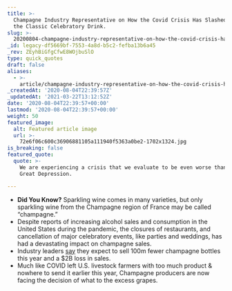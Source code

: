 ```yaml
---
title: >-
  Champagne Industry Representative on How the Covid Crisis Has Slashed Sales of
  the Classic Celebratory Drink.
slug: >-
  20200804-champagne-industry-representative-on-how-the-covid-crisis-has-slashed-sales-of-the-classic-celebratory-drink
_id: legacy-df5669bf-7553-4a8d-b5c2-fefba13b6a45
_rev: ZEyhBiGfgCfwE8WOjbuSlO
type: quick_quotes
draft: false
aliases:
  - >-
    article/champagne-industry-representative-on-how-the-covid-crisis-has-slashed-sales-of-the-classic-celebratory-drink/
_createdAt: '2020-08-04T22:39:57Z'
_updatedAt: '2021-03-22T13:12:52Z'
date: '2020-08-04T22:39:57+00:00'
lastmod: '2020-08-04T22:39:57+00:00'
weight: 50
featured_image:
  alt: Featured article image
  url: >-
    72e6f06c600c36906881105a111940f5363a0be2-1702x1324.jpg
is_breaking: false
featured_quote:
  quote: >-
    We are experiencing a crisis that we evaluate to be even worse than the
    Great Depression.

---
```

* **Did You Know?** Sparkling wine comes in many varieties, but only sparkling wine from the Champagne region of France may be called “champagne.”
* Despite reports of increasing alcohol sales and consumption in the United States during the pandemic, the closures of restaurants, and cancellation of major celebratory events, like parties and weddings, has had a devastating impact on champagne sales.
* Industry leaders [say](https://apnews.com/3a34b8e8c7781334a0bf517645c7ce5e) they expect to sell 100m fewer champagne bottles this year and a $2B loss in sales.
* Much like COVID left U.S. livestock farmers with too much product & nowhere to send it earlier this year, Champagne producers are now facing the decision of what to the excess grapes.